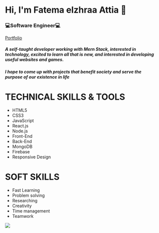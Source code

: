 # Hi, I'm Fatema elzhraa Attia 👋
### 💻Software Engineer💻
[Portfolio](https://fatma-elzhraa.netlify.app/)


 #####   A self-taught developer working with Mern Stack, interested in technology, excited to learn all that is new, and interested in developing useful websites and games. 
##### I hope to come up with projects that benefit society and serve the purpose of our existence in life
  
  # TECHNICAL SKILLS & TOOLS
 <ul>
        <li>HTML5</li>
        <li>CSS3</li>
        <li>JavaScript</li>
        <li>React.js</li>
        <li>Node.js</li>
        <li>Front-End </li>
        <li>Back-End </li>
        <li>MongoDB</li>
        <li>Firebase</li>
         <li>Responsive Design</li>
      </ul>
      
 # SOFT SKILLS
  <ul>
        <li>Fast Learning</li>
        <li>Problem solving</li>
        <li>Researching</li>
        <li>Creativity</li>
        <li>Time management</li>
        <li>Teamwork </li>
      </ul>
<p>
    <a href="https://www.linkedin.com/in/fatema-elzhraa-attia-sadek-mohammed-abu-el-enene-778791200/"><img src="https://img.shields.io/badge/linkedin-%230177B5?style=flat&logo=linkedin&logoColor=white"/></a>
    
  </p>
